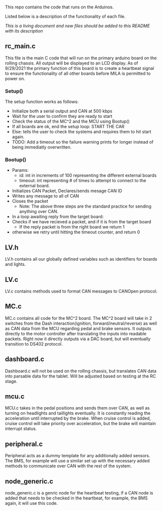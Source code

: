 This repo contains the code that runs on the Arduinos.

Listed below is a description of the functionality of each file.

*This is a living document and new files should be added to this README with its description*


## rc_main.c
This file is the main C code that will run on the primary arduino board on the rolling chassis. All output will be displayed to an LCD display. As of 9/29/2021 the primary function of this board is to create a heartbeat signal to ensure the functionality of all other boards before MILA is permitted to power on.

### Setup()
The setup function works as follows:
- Initialize both a serial output and CAN at 500 kbps
- Wait for the user to confirm they are ready to start
- Check the status of the MC^2 and the MCU using Bootup()
- If all boards are ok, end the setup loop: START THE CAR
- Else: tells the user to check the systems and requires them to hit start again. 
- TODO: Add a timeout so the failure warning prints for longer instead of being immediatly overwritten. 
### Bootup()
- Params:
  - id: int in increments of 100 representing the different external boards
  - timeout: int representing # of times to attempt to connect to the external board.
- Initializes CAN Packet, Declares/sends mesage CAN ID 
- Writes any message to all of CAN
- Closes the packet
  - Note: The above three steps are the standard practice for sending anything over CAN.
- In a loop awaiting reply from the target board:
- Checks if we have recieved a packet, and if it is from the target board
  - If the reply packet is from the right board we return 1
- otherwise we retry until hitting the timeout counter, and return 0

## LV.h
LV.h contains all our globally defined variables such as identifiers for boards and lights.
## LV.c
LV.c contains methods used to format CAN messages to CANOpen protocol.
## MC.c
MC.c contains all code for the MC^2 board. The MC^2 board will take in 2 switches from the Dash interaction(ignition, forward/neutral/reverse) as well as CAN data from the MCU regarding pedal and brake sensors. It outputs directly to the motor controller after translating the inputs into readable packets. Right now it directly outputs via a DAC board, but will eventually transition to DS402 protocol.
## dashboard.c
Dashboard.c will not be used on the rolling chassis, but translates CAN data into parsable data for the tablet. Will be adjusted based on testing at the RC stage.
## mcu.c
MCU.c takes in the pedal positions and sends them over CAN, as well as turning on headlights and taillights eventually. It is constantly reading the acceleration until interrupted by the brake. When cruise control is added, cruise control will take priority over acceleration, but the brake will maintain interrupt status. 
## peripheral.c
Peripheral acts as a dummy template for any additionally added sensors. The BMS, for example will use a similar set up with the necessary added methods to communicate over CAN with the rest of the system.
## node_generic.c
node_generic.c is a genric node for the heartbeat testing, if a CAN node is added that needs to be checked in the heartbeat, for example, the BMS again, it will use this code.

